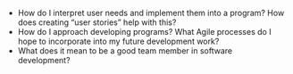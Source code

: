 - How do I interpret user needs and implement them into a program? How does creating “user stories” help with this?
- How do I approach developing programs? What Agile processes do I hope to incorporate into my future development work?
- What does it mean to be a good team member in software development?
